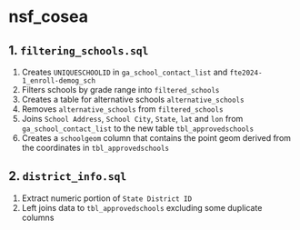 # nsf_cosea
## 1. `filtering_schools.sql`
1. Creates `UNIQUESCHOOLID` in `ga_school_contact_list` and `fte2024-1_enroll-demog_sch`
2. Filters schools by grade range into `filtered_schools`
3. Creates a table for alternative schools `alternative_schools`
4. Removes `alternative_schools` from `filtered_schools`
5. Joins `School Address`, `School City`, `State`, `lat` and `lon` from `ga_school_contact_list` to the new table `tbl_approvedschools`
6. Creates a `schoolgeom` column  that contains the point geom derived from the coordinates in `tbl_approvedschools`

## 2. `district_info.sql`
1. Extract numeric portion of `State District ID`
2. Left joins data to `tbl_approvedschools` excluding some duplicate columns
